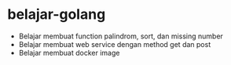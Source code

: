 # belajar-golang

* Belajar membuat function palindrom, sort, dan missing number
* Belajar membuat web service dengan method get dan post
* Belajar membuat docker image
